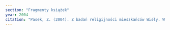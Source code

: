 ```yaml
---
section: "Fragmenty książek"
year: 2004
citation: "Pasek, Z. (2004). Z badań religijności mieszkańców Wisły. W X Forum Inteligencji Ewangelickiej Wisła Jawornik (s. 52-64)."
---
```

